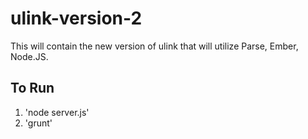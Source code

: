ulink-version-2
===============

This will contain the new version of ulink that will utilize Parse, Ember, Node.JS.

To Run
-------
1. 'node server.js'
2. 'grunt'
